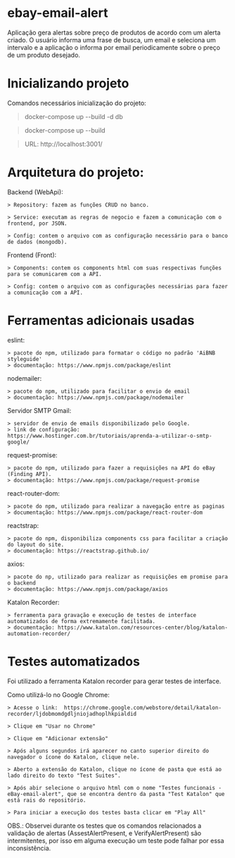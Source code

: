 # ebay-email-alert

Aplicação gera alertas sobre preço de produtos de acordo com um alerta criado. O usuário informa uma frase de busca, um email e seleciona um intervalo e a aplicação o informa por email periodicamente sobre o preço de um produto desejado.


# Inicializando projeto

Comandos necessários inicialização do projeto:
  
  > docker-compose up --build -d db
	
  > docker-compose up --build
  
  > URL: http://localhost:3001/



# Arquitetura do projeto:

Backend (WebApi):
	
	> Repository: fazem as funções CRUD no banco.
	
	> Service: executam as regras de negocio e fazem a comunicação com o frontend, por JSON.
	
	> Config: contem o arquivo com as configuração necessário para o banco de dados (mongodb).

Frontend (Front):
	
	> Components: contem os components html com suas respectivas funções para se comunicarem com a API.
	
	> Config: contem o arquivo com as configurações necessárias para fazer a comunicação com a API.
	
	
# Ferramentas adicionais usadas

eslint:

	> pacote do npm, utilizado para formatar o código no padrão 'AiBNB styleguide'
	> documentação: https://www.npmjs.com/package/eslint
	
nodemailer:

	> pacote do npm, utilizado para facilitar o envio de email
	> documentação: https://www.npmjs.com/package/nodemailer
	
Servidor SMTP Gmail:

	> servidor de envio de emails disponibilizado pelo Google.  
	> link de configuração: https://www.hostinger.com.br/tutoriais/aprenda-a-utilizar-o-smtp-google/
	
request-promise:

	> pacote do npm, utilizado para fazer a requisições na API do eBay (Finding API).
	> documentação: https://www.npmjs.com/package/request-promise

react-router-dom:

	> pacote do npm, utilizado para realizar a navegação entre as paginas
	> documentação: https://www.npmjs.com/package/react-router-dom
	
reactstrap:

	> pacote do npm, disponibiliza components css para facilitar a criação do layout do site.
	> documentação: https://reactstrap.github.io/
	
axios:

	> pacote do np, utilizado para realizar as requisições em promise para o backend
	> documentação: https://www.npmjs.com/package/axios  
	
Katalon Recorder:

	> ferramenta para gravação e execução de testes de interface automatizados de forma extremamente facilitada.
	> documentação: https://www.katalon.com/resources-center/blog/katalon-automation-recorder/
  
  

# Testes automatizados

Foi utilizado a ferramenta Katalon recorder para gerar testes de interface.

Como utilizá-lo no Google Chrome: 

	> Acesse o link:  https://chrome.google.com/webstore/detail/katalon-recorder/ljdobmomdgdljniojadhoplhkpialdid
	
	> Clique em "Usar no Chrome"
	
	> Clique em "Adicionar extensão"
	
	> Após alguns segundos irá aparecer no canto superior direito do navegador o ícone do Katalon, clique nele.
	
	> Aberto a extensão do Katalon, clique no ícone de pasta que está ao lado direito do texto "Test Suites".
	
	> Após abir selecione o arquivo html com o nome "Testes funcionais - eBay-email-alert", que se encontra dentro da pasta "Test Katalon" que está rais do repositório. 
	
	> Para iniciar a execução dos testes basta clicar em "Play All"
	
OBS.: Observei durante os testes que os comandos relacionados a validação de alertas (AssestAlertPresent, e VerifyAlertPresent) são intermitentes, por isso em alguma execução um teste pode falhar por essa inconsistência.


